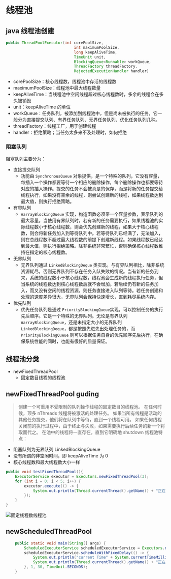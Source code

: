 # 线程池

## java 线程池创建

```java
public ThreadPoolExecutor(int corePoolSize,
                              int maximumPoolSize,
                              long keepAliveTime,
                              TimeUnit unit,
                              BlockingQueue<Runnable> workQueue,
                              ThreadFactory threadFactory,
                              RejectedExecutionHandler handler)
```

- corePoolSize：核心线程数，线程池中存活的线程数
- maximumPoolSize：线程池中最大线程数量
- keepAliveTime：当线程池中空闲线程超过核心线程数时，多余的线程会在多久被销毁
- unit：keepAliveTime 的单位
- workQueue：任务队列，被添加到线程池中，但是尚未被执行的任务，它一般分为直接提交队列、有界任务队列、无界任务队列、优化任务队列几种。
- threadFactory：线程工厂，用于创建线程
- handler：拒绝策略；当任务太多来不及处理时，如何拒绝

### 阻塞队列

阻塞队列主要分为：

- 直接提交队列
  - 功能由 `SynchronousQueue` 对象提供，是一个特殊的队列，它没有容量，每插入一个操作都要等待一个相应的删除操作，每个删除操作也都要等待对应的插入操作。提交的任务不会被真是的保存，而是将新的任务提交给线程执行，如果没有空余的线程，则尝试创建新的线程，如果线程数达到最大值，则执行拒绝策略。
- 有界队列
  - `AarrayBlockingQueue` 实现，构造函数必须带一个容量参数，表示队列的最大容量。当使用有界队列时，若有新的任务需要执行，如果线程池的实际线程数小于核心线程数，则会优先创建新的线程，如果大于核心线程数，则会将新任务加入到等待队列中。若等待队列已经满了，无法加入，则在总线程数不超过最大线程数的前提下创建新线程。如果线程数已经达到最大值，则执行拒绝策略。除非系统非常繁忙，否则确保核心线程数维持在指定的核心线程数。
- 无界队列
  - 无界队列通过 `LinkedBlockingDeque` 类实现。与有界队列相比，除非系统资源耗尽，否则无界队列不存在任务入队失败的情况。当有新的任务到来，系统的线程数小于核心线程数，线程池会生成新的线程执行任务，但当系统的线程数达到核心线程数后就不会增加。若后续仍有新的任务加入，而又没有空闲的线程资源，则任务直接进入队列等待。若任务创建和处理的速度差异很大，无界队列会保持快速增长，直到耗尽系统内存。
- 优先队列
  - 优先任务队列是通过 `PriorityBlockingQueue`实现，可以控制任务的执行先后顺序。它是一个特殊的无界队列。无论是有界队列 `AarrayBlockingQueue`，还是未指定大小的无界队列 `LinkedBlockingDeque`，都是按照先进先出处理任务的，而 `PriorityBlockingQueue` 则可以根据任务自身的优先顺序先后执行，在确保系统性能的同时，也能有很好的质量保证。

## 线程池分类

- newFixedThreadPool
  - 固定数目线程的线程池

## newFixedThreadPool guding

> 创建一个可重用不受限制的队列操作线程的固定数目的线程池。 在任何时候，顶多 nThreads 线程将被激活的处理任务。 如果当所有线程是活动的其他任务提交，他们将在队列中等待，直到一个线程可用。 如果任何线程关闭前的执行过程中，由于终止与失败，如果需要执行后续任务的新一个将取而代之。 在池中的线程将一直存在，直到它明确地 shutdown
> 线程池特点：

- 阻塞队列为无界队列 LinkedBlockingQueue
- 没有所谓的非空闲时间，即 keepAliveTime 为 0
- 核心线程数和最大线程数大小一样

```java
public void testFixedThreadPool(){
    ExecutorService executor = Executors.newFixedThreadPool(3);
    for (int i = 0; i < 5; i++) {
        executor.execute(() -> {
            System.out.println(Thread.currentThread().getName() + "正在执行");
        });
    }
}

```

![固定线程数线程池](https://gitee.com/martind/image/raw/master/younote/thread/%E5%9B%BA%E5%AE%9A%E7%BA%BF%E7%A8%8B%E6%95%B0%E7%BA%BF%E7%A8%8B%E6%B1%A0%E4%BD%BF%E7%94%A8.png)

## newScheduledThreadPool

```java
    public static void main(String[] args) {
        ScheduledExecutorService scheduledExecutorService = Executors.newScheduledThreadPool(1);
        scheduledExecutorService.scheduleWithFixedDelay(() -> {
            System.out.println("current Time" + System.currentTimeMillis());
            System.out.println(Thread.currentThread().getName() + "正在执行");
        }, 1, 30, TimeUnit.SECONDS);
    }

```
